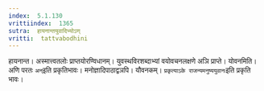 ```yaml
---
index:  5.1.130
vrittiindex:  1365
sutra:  हायनान्तयुवादिभ्योऽण्
vritti:  tattvabodhini 
---
```


हायनान्त। अस्मात्त्वतलोः प्राप्तयोरण्विधानम्। युवस्थविरशब्दाभ्यां वयोवचनलक्षणे अञि प्राप्ते। योवनमिति। अणि परतः `अन्`इति प्रकृतिभावः। मनोज्ञादिपाठाद्वञपि। यौवनकम्। `प्रकृत्याऽके राजन्यमनुष्ययुवानः`इति प्रकृति भावः।

